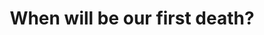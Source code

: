---
layout: post
type: [episode, adventurebook]
title: When will be our first death?
abnumber: 2
section: 0
part: 2
description: The unpredictable nature of the deadly forest of doom makes it impossible for us to take all the right turns and win every fight on our first try. How soon will we need to reset and try a different path? What do we learn from our mistakes? How will different skills help us conquer new situations?
image: /images/banners/ab02banner.jpg
audio: Adv--Book-2-When-will-be-our-first-death-e2433pm
video: ab02part2
youtube: pdp9eHsggRU
transcript: 0
speakers: [William Blacoe, Steven Guscott]
categories: [RPG, adventure-book]
tags: []
comments: true
---